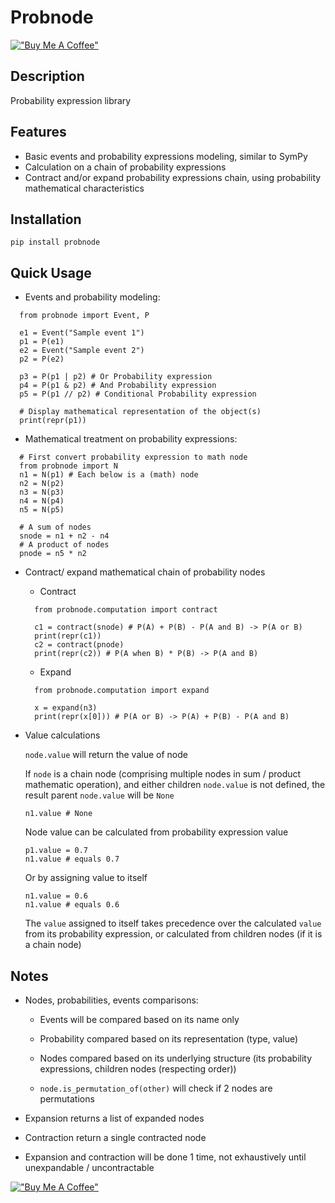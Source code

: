 # Probnode

[!["Buy Me A Coffee"](https://www.buymeacoffee.com/assets/img/custom_images/orange_img.png)](https://www.buymeacoffee.com/dangduc)


## Description
  Probability expression library

## Features
- Basic events and probability expressions modeling, similar to SymPy
- Calculation on a chain of probability expressions
- Contract and/or expand probability expressions chain, using probability mathematical characteristics

## Installation

    pip install probnode

## Quick Usage
- Events and probability modeling:
```    
  from probnode import Event, P

  e1 = Event("Sample event 1")
  p1 = P(e1)
  e2 = Event("Sample event 2")
  p2 = P(e2)
  
  p3 = P(p1 | p2) # Or Probability expression
  p4 = P(p1 & p2) # And Probability expression
  p5 = P(p1 // p2) # Conditional Probability expression

  # Display mathematical representation of the object(s)
  print(repr(p1))
```

- Mathematical treatment on probability expressions:
```
  # First convert probability expression to math node
  from probnode import N
  n1 = N(p1) # Each below is a (math) node
  n2 = N(p2)
  n3 = N(p3)
  n4 = N(p4)
  n5 = N(p5)

  # A sum of nodes
  snode = n1 + n2 - n4 
  # A product of nodes
  pnode = n5 * n2
```

- Contract/ expand mathematical chain of probability nodes

  - Contract
  ```
    from probnode.computation import contract

    c1 = contract(snode) # P(A) + P(B) - P(A and B) -> P(A or B)
    print(repr(c1))
    c2 = contract(pnode)
    print(repr(c2)) # P(A when B) * P(B) -> P(A and B)
  ```
  - Expand
  ```
    from probnode.computation import expand

    x = expand(n3)
    print(repr(x[0])) # P(A or B) -> P(A) + P(B) - P(A and B)
  ```

- Value calculations

    `node.value` will return the value of node
    
    If `node` is a chain node (comprising multiple nodes in sum / product mathematic operation), and either children `node.value` is not defined, the result parent `node.value` will be `None`

    `n1.value # None`

    Node value can be calculated from probability expression value
    ```
    p1.value = 0.7
    n1.value # equals 0.7
    ```
    Or by assigning value to itself
    ```
    n1.value = 0.6
    n1.value # equals 0.6
    ```
    The `value` assigned to itself takes precedence over the calculated `value` from its probability expression, or calculated from children nodes (if it is a chain node)

## Notes

- Nodes, probabilities, events comparisons:
  
  - Events will be compared based on its name only
  
  - Probability compared based on its representation (type, value)
  
  - Nodes compared based on its underlying structure (its probability expressions, children nodes (respecting order))

  - `node.is_permutation_of(other)` will check if 2 nodes are permutations

- Expansion returns a list of expanded nodes
- Contraction return a single contracted node
- Expansion and contraction will be done 1 time, not exhaustively until unexpandable / uncontractable


[!["Buy Me A Coffee"](https://www.buymeacoffee.com/assets/img/custom_images/orange_img.png)](https://www.buymeacoffee.com/dangduc)